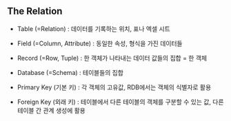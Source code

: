 ## The Relation

-   Table (=Relation)
:   데이터를 기록하는 위치, 표나 엑셀 시트

-   Field (=Column, Attribute)
:   동일한 속성, 형식을 가진 데이터들

-   Record (=Row, Tuple)
:   한 객체가 나타내는 데이터 값들의 집합 = 한 객체

-   Database (=Schema)
:   테이블들의 집합

-   Primary Key (기본 키)
:   각 객체의 고유값, RDB에서는 <span>객체의 식별자</span>로 활용

-   Foreign Key (외래 키)
:   테이블에서 다른 테이블의 객체를 구분할 수 있는 값, 다른 테이블 간 <span>관계 생성</span>에 활용